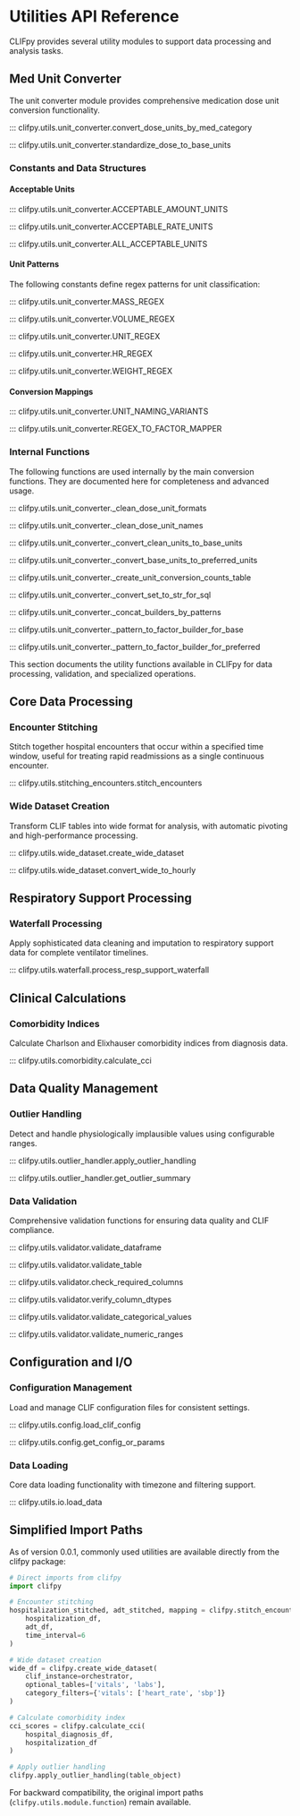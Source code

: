 # Utilities API Reference

CLIFpy provides several utility modules to support data processing and analysis tasks.

## Med Unit Converter

The unit converter module provides comprehensive medication dose unit conversion functionality.

::: clifpy.utils.unit_converter.convert_dose_units_by_med_category

::: clifpy.utils.unit_converter.standardize_dose_to_base_units

### Constants and Data Structures

#### Acceptable Units

::: clifpy.utils.unit_converter.ACCEPTABLE_AMOUNT_UNITS

::: clifpy.utils.unit_converter.ACCEPTABLE_RATE_UNITS

::: clifpy.utils.unit_converter.ALL_ACCEPTABLE_UNITS

#### Unit Patterns

The following constants define regex patterns for unit classification:

::: clifpy.utils.unit_converter.MASS_REGEX

::: clifpy.utils.unit_converter.VOLUME_REGEX

::: clifpy.utils.unit_converter.UNIT_REGEX

::: clifpy.utils.unit_converter.HR_REGEX

::: clifpy.utils.unit_converter.WEIGHT_REGEX

#### Conversion Mappings

::: clifpy.utils.unit_converter.UNIT_NAMING_VARIANTS

::: clifpy.utils.unit_converter.REGEX_TO_FACTOR_MAPPER

### Internal Functions

The following functions are used internally by the main conversion functions. They are documented here for completeness and advanced usage.

::: clifpy.utils.unit_converter._clean_dose_unit_formats

::: clifpy.utils.unit_converter._clean_dose_unit_names

::: clifpy.utils.unit_converter._convert_clean_units_to_base_units

::: clifpy.utils.unit_converter._convert_base_units_to_preferred_units

::: clifpy.utils.unit_converter._create_unit_conversion_counts_table

::: clifpy.utils.unit_converter._convert_set_to_str_for_sql

::: clifpy.utils.unit_converter._concat_builders_by_patterns

::: clifpy.utils.unit_converter._pattern_to_factor_builder_for_base

::: clifpy.utils.unit_converter._pattern_to_factor_builder_for_preferred


This section documents the utility functions available in CLIFpy for data processing, validation, and specialized operations.

## Core Data Processing

### Encounter Stitching

Stitch together hospital encounters that occur within a specified time window, useful for treating rapid readmissions as a single continuous encounter.

::: clifpy.utils.stitching_encounters.stitch_encounters

### Wide Dataset Creation

Transform CLIF tables into wide format for analysis, with automatic pivoting and high-performance processing.

::: clifpy.utils.wide_dataset.create_wide_dataset

::: clifpy.utils.wide_dataset.convert_wide_to_hourly

## Respiratory Support Processing

### Waterfall Processing

Apply sophisticated data cleaning and imputation to respiratory support data for complete ventilator timelines.

::: clifpy.utils.waterfall.process_resp_support_waterfall

## Clinical Calculations

### Comorbidity Indices

Calculate Charlson and Elixhauser comorbidity indices from diagnosis data.

::: clifpy.utils.comorbidity.calculate_cci

## Data Quality Management

### Outlier Handling

Detect and handle physiologically implausible values using configurable ranges.

::: clifpy.utils.outlier_handler.apply_outlier_handling

::: clifpy.utils.outlier_handler.get_outlier_summary

### Data Validation

Comprehensive validation functions for ensuring data quality and CLIF compliance.

::: clifpy.utils.validator.validate_dataframe

::: clifpy.utils.validator.validate_table

::: clifpy.utils.validator.check_required_columns

::: clifpy.utils.validator.verify_column_dtypes

::: clifpy.utils.validator.validate_categorical_values

::: clifpy.utils.validator.validate_numeric_ranges

## Configuration and I/O

### Configuration Management

Load and manage CLIF configuration files for consistent settings.

::: clifpy.utils.config.load_clif_config

::: clifpy.utils.config.get_config_or_params

### Data Loading

Core data loading functionality with timezone and filtering support.

::: clifpy.utils.io.load_data

## Simplified Import Paths

As of version 0.0.1, commonly used utilities are available directly from the clifpy package:

```python
# Direct imports from clifpy
import clifpy

# Encounter stitching
hospitalization_stitched, adt_stitched, mapping = clifpy.stitch_encounters(
    hospitalization_df, 
    adt_df,
    time_interval=6
)

# Wide dataset creation
wide_df = clifpy.create_wide_dataset(
    clif_instance=orchestrator,
    optional_tables=['vitals', 'labs'],
    category_filters={'vitals': ['heart_rate', 'sbp']}
)

# Calculate comorbidity index
cci_scores = clifpy.calculate_cci(
    hospital_diagnosis_df,
    hospitalization_df
)

# Apply outlier handling
clifpy.apply_outlier_handling(table_object)
```

For backward compatibility, the original import paths (`clifpy.utils.module.function`) remain available.